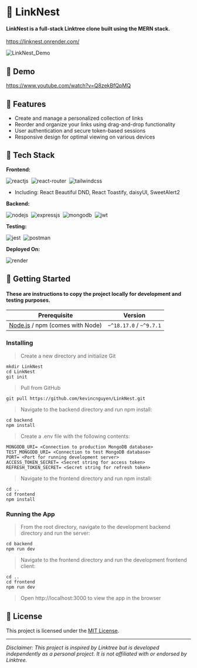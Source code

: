 # 🪹 LinkNest

#### LinkNest is a full-stack Linktree clone built using the MERN stack. 

https://linknest.onrender.com/

![LinkNest_Demo](https://github.com/kevincnguyen/LinkNest/assets/68757183/7d2d15dc-d46e-4cf1-b1e9-2b978d4e49cf)

## :hatching_chick: Demo

https://www.youtube.com/watch?v=Q8zekBfQpMQ

## :hatched_chick: Features

- Create and manage a personalized collection of links
- Reorder and organize your links using drag-and-drop functionality
- User authentication and secure token-based sessions
- Responsive design for optimal viewing on various devices


## :baby_chick: Tech Stack

**Frontend:**

![reactjs](https://img.shields.io/badge/React-20232A?style=for-the-badge&logo=react&logoColor=61DAFB)&nbsp;
![react-router](https://img.shields.io/badge/React_Router-CA4245?style=for-the-badge&logo=react-router&logoColor=white)&nbsp;
![tailwindcss](https://img.shields.io/badge/Tailwind_CSS-38B2AC?style=for-the-badge&logo=tailwind-css&logoColor=white)&nbsp;

- Including: React Beautiful DND, React Toastify, daisyUI, SweetAlert2

**Backend:**

![nodejs](https://img.shields.io/badge/Node.js-43853D?style=for-the-badge&logo=node.js&logoColor=white)&nbsp;
![expressjs](https://img.shields.io/badge/Express.js-000000?style=for-the-badge&logo=express&logoColor=white)&nbsp;
![mongodb](https://img.shields.io/badge/MongoDB-4EA94B?style=for-the-badge&logo=mongodb&logoColor=white)&nbsp;
![jwt](https://img.shields.io/badge/JWT-000000?style=for-the-badge&logo=JSON%20web%20tokens&logoColor=white)&nbsp;

**Testing:**

![jest](https://img.shields.io/badge/Jest-C21325?style=for-the-badge&logo=jest&logoColor=white)&nbsp;
![postman](https://img.shields.io/badge/Postman-FF6C37?style=for-the-badge&logo=Postman&logoColor=white)&nbsp;

**Deployed On:**

![render](https://img.shields.io/badge/Render-46E3B7?style=for-the-badge&logo=render&logoColor=white)

## :chicken: Getting Started

#### These are instructions to copy the project locally for development and testing purposes. 

| Prerequisite                                | Version |
| ------------------------------------------- | ------- |
| [Node.js](http://nodejs.org) /  npm (comes with Node)  | `~^18.17.0` / `~^9.7.1` |

### Installing

>Create a new directory and initialize Git

```
mkdir LinkNest
cd LinkNest
git init
```
>Pull from GitHub

```
git pull https://github.com/kevincnguyen/LinkNest.git
```

>Navigate to the backend directory and run npm install:

```
cd backend
npm install
```

>Create a .env file with the following contents:
```
MONGODB_URI= <Connection to production MongoDB database>
TEST_MONGODB_URI= <Connection to test MongoDB database>
PORT= <Port for running development server>
ACCESS_TOKEN_SECRET= <Secret string for access token>
REFRESH_TOKEN_SECRET= <Secret string for refresh token>
```

>Navigate to the frontend directory and run npm install:

```
cd ..
cd frontend
npm install
```

### Running the App

>From the root directory, navigate to the development backend directory and run the server:

```
cd backend
npm run dev
```

>Navigate to the frontend directory and run the development frontend client:

```
cd ..
cd frontend
npm run dev
```
> Open http://localhost:3000 to view the app in the browser

## :penguin: License

This project is licensed under the [MIT License](LICENSE).

---

*Disclaimer: This project is inspired by Linktree but is developed independently as a personal project. It is not affiliated with or endorsed by Linktree.*
